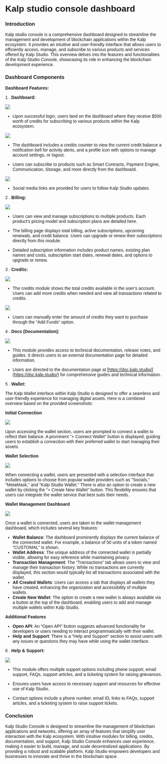 <style>  body { font-family: "Source Sans 3", sans-serif!important; }</style>

<link  href="https://fonts.googleapis.com/css2?family=Source+Sans+3:ital,wght@0,200..900;1,200..900&display=swap"  rel="stylesheet">  <link  rel="stylesheet"  href="https://fonts.googleapis.com/icon?family=Material+Icons">

  
  

# Kalp studio console dashboard

  

### Introduction

  

Kalp studio console is a comprehensive dashboard designed to streamline the management and development of blockchain applications within the Kalp ecosystem. It provides an intuitive and user-friendly interface that allows users to efficiently access, manage, and subscribe to various products and services offered by Kalp Studio. This overview delves into the features and functionalities of the Kalp Studio Console, showcasing its role in enhancing the blockchain development experience.

  

### Dashboard Components
  

**Dashboard Features:**

  

1 .  **Dashboard:**

  

![](https://docs.kalp.studio/~gitbook/image?url=https%3A%2F%2F1148605496-files.gitbook.io%2F%7E%2Ffiles%2Fv0%2Fb%2Fgitbook-x-prod.appspot.com%2Fo%2Fspaces%252F4gkv2XhY4CmWY6Vp0djW%252Fuploads%252FsSx3rVFsPhTq1M7BDdAU%252Fimage.png%3Falt%3Dmedia%26token%3Daaebf823-ca43-4494-ae4f-725af43ce267&width=768&dpr=4&quality=100&sign=4fbfd76d&sv=1)

  

- Upon successful login, users land on the dashboard where they receive $500 worth of credits for subscribing to various products within the Kalp ecosystem.

![](https://docs.kalp.studio/~gitbook/image?url=https%3A%2F%2F1148605496-files.gitbook.io%2F%7E%2Ffiles%2Fv0%2Fb%2Fgitbook-x-prod.appspot.com%2Fo%2Fspaces%252F4gkv2XhY4CmWY6Vp0djW%252Fuploads%252FOJQDUUugkeHgZrRNlVZm%252F1.png%3Falt%3Dmedia%26token%3Df2e3aec9-c971-4fe0-98a8-61fc548dec92&width=768&dpr=4&quality=100&sign=7ab14e41&sv=1)
  

- The dashboard includes a credits counter to view the current credit balance a notification bell for activity alerts, and a profile icon with options to manage account settings, or logout.

  

- Users can subscribe to products such as Smart Contracts, Payment Engine, Communication, Storage, and more directly from the dashboard.

  

![](https://docs.kalp.studio/~gitbook/image?url=https%3A%2F%2F1148605496-files.gitbook.io%2F%7E%2Ffiles%2Fv0%2Fb%2Fgitbook-x-prod.appspot.com%2Fo%2Fspaces%252F4gkv2XhY4CmWY6Vp0djW%252Fuploads%252F4wueYIg8TwgvKx2K8kDf%252Fimage.png%3Falt%3Dmedia%26token%3D8af28e4c-61bc-4676-93e7-5a77ac16bdcb&width=768&dpr=4&quality=100&sign=44a084c1&sv=1)

  

- Social media links are provided for users to follow Kalp Studio updates.

  
  

2 .  **Billing:**

  

![](https://docs.kalp.studio/~gitbook/image?url=https%3A%2F%2F1148605496-files.gitbook.io%2F%7E%2Ffiles%2Fv0%2Fb%2Fgitbook-x-prod.appspot.com%2Fo%2Fspaces%252F4gkv2XhY4CmWY6Vp0djW%252Fuploads%252FtPfEBoZv5fbKKVUHzi3Y%252Fimage.png%3Falt%3Dmedia%26token%3Dfa5a74cf-9716-4159-b2fe-62f812b2709d&width=768&dpr=4&quality=100&sign=8c77c378&sv=1)

- Users can view and manage subscriptions to multiple products. Each product’s pricing model and subscription plans are detailed here.

- The billing page displays total billing, active subscriptions, upcoming renewals, and credit balance. Users can upgrade or renew their subscriptions directly from this module.

- Detailed subscription information includes product names, existing plan names and costs, subscription start dates, renewal dates, and options to upgrade or renew.

  
  

3 .  **Credits:**

  
![](https://docs.kalp.studio/~gitbook/image?url=https%3A%2F%2F1148605496-files.gitbook.io%2F%7E%2Ffiles%2Fv0%2Fb%2Fgitbook-x-prod.appspot.com%2Fo%2Fspaces%252F4gkv2XhY4CmWY6Vp0djW%252Fuploads%252FPpnu3gWqWdFTMojUshJ3%252Fimage.png%3Falt%3Dmedia%26token%3Df094519d-35d8-4794-82d1-374e38ab9ca0&width=768&dpr=4&quality=100&sign=d346fd32&sv=1)

  

- The credits module shows the total credits available in the user’s account. Users can add more credits when needed and view all transactions related to credits.

![](https://docs.kalp.studio/~gitbook/image?url=https%3A%2F%2F1148605496-files.gitbook.io%2F%7E%2Ffiles%2Fv0%2Fb%2Fgitbook-x-prod.appspot.com%2Fo%2Fspaces%252F4gkv2XhY4CmWY6Vp0djW%252Fuploads%252F6ONJ9kjOE5pCUXE5iVzV%252Fimage.png%3Falt%3Dmedia%26token%3Dad23f504-c23b-44ff-bd1f-fc79525b3cc5&width=768&dpr=4&quality=100&sign=3d6e0338&sv=1)

  

- Users can manually enter the amount of credits they want to purchase through the "Add Funds" option.

  

4 .  **Docs (Documentation):**

  

![](https://docs.kalp.studio/~gitbook/image?url=https%3A%2F%2F1148605496-files.gitbook.io%2F%7E%2Ffiles%2Fv0%2Fb%2Fgitbook-x-prod.appspot.com%2Fo%2Fspaces%252F4gkv2XhY4CmWY6Vp0djW%252Fuploads%252FTfzDzLyDmIAc4AhLHLrm%252Fimage.png%3Falt%3Dmedia%26token%3D9ceee419-e4f3-4ac6-945e-aff539b28513&width=768&dpr=4&quality=100&sign=8541ec00&sv=1)

- This module provides access to technical documentation, release notes, and guides. It directs users to an external documentation page for detailed information.

- Users are directed to the documentation page at [https://doc.kalp.studio/](https://doc.kalp.studio/) for comprehensive guides and technical information.


5 . **Wallet:**

The Kalp Wallet interface within Kalp Studio is designed to offer a seamless and user-friendly experience for managing digital assets. Here is a combined overview based on the provided screenshots:

**Initial Connection**

![](https://docs.kalp.studio/~gitbook/image?url=https%3A%2F%2F1148605496-files.gitbook.io%2F%7E%2Ffiles%2Fv0%2Fb%2Fgitbook-x-prod.appspot.com%2Fo%2Fspaces%252F4gkv2XhY4CmWY6Vp0djW%252Fuploads%252F5ef8IZYl7i6HOVxNASS5%252Fimage.png%3Falt%3Dmedia%26token%3Dd75e96cb-5745-41d3-9d6f-df49c71f9a54&width=768&dpr=4&quality=100&sign=6b4ec125&sv=1)

Upon accessing the wallet section, users are prompted to connect a wallet to reflect their balance. A prominent "+ Connect Wallet" button is displayed, guiding users to establish a connection with their preferred wallet to start managing their assets.

**Wallet Selection**

![](https://docs.kalp.studio/~gitbook/image?url=https%3A%2F%2F1148605496-files.gitbook.io%2F%7E%2Ffiles%2Fv0%2Fb%2Fgitbook-x-prod.appspot.com%2Fo%2Fspaces%252F4gkv2XhY4CmWY6Vp0djW%252Fuploads%252FCXDBM2nDd7b7T4P1fiRy%252Fimage.png%3Falt%3Dmedia%26token%3D307a08c6-3cc1-4ac8-9c1a-de7a99808fe3&width=768&dpr=4&quality=100&sign=66a34896&sv=1)

When connecting a wallet, users are presented with a selection interface that includes options to choose from popular wallet providers such as "Socials," "MetaMask," and "Kalp Studio Wallet." There is also an option to create a new wallet by clicking the "+ Create New Wallet" button. This flexibility ensures that users can integrate the wallet service that best suits their needs.

**Wallet Management Dashboard**

![](https://docs.kalp.studio/~gitbook/image?url=https%3A%2F%2F1148605496-files.gitbook.io%2F%7E%2Ffiles%2Fv0%2Fb%2Fgitbook-x-prod.appspot.com%2Fo%2Fspaces%252F4gkv2XhY4CmWY6Vp0djW%252Fuploads%252FaPP4aIgbxamFitcBVof6%252Fimage.png%3Falt%3Dmedia%26token%3D885271a0-78ff-4f44-8172-f578058d0bd5&width=768&dpr=4&quality=100&sign=7e3d2ac0&sv=1)

Once a wallet is connected, users are taken to the wallet management dashboard, which includes several key features:

-   **Wallet Balance**: The dashboard prominently displays the current balance of the connected wallet. For example, a balance of 50 units of a token named "CUSTOMAL" is shown.
-   **Wallet Address**: The unique address of the connected wallet is partially visible, allowing for easy reference while maintaining privacy.
-   **Transaction Management**: The "Transactions" tab allows users to view and manage their transaction history. While no transactions are currently displayed, this section would typically list all transactions associated with the wallet.
-   **All Created Wallets**: Users can access a tab that displays all wallets they have created, enhancing the organization and accessibility of multiple wallets.
-   **Create New Wallet**: The option to create a new wallet is always available via a button at the top of the dashboard, enabling users to add and manage multiple wallets within Kalp Studio.

**Additional Features**

-   **Open API**: An "Open API" button suggests advanced functionality for developers or users needing to interact programmatically with their wallet.
-   **Help and Support**: There is a "Help and Support" section to assist users with any issues or questions they may have while using the wallet interface.
  

6 .  **Help & Support:**


![](https://docs.kalp.studio/~gitbook/image?url=https%3A%2F%2F1148605496-files.gitbook.io%2F%7E%2Ffiles%2Fv0%2Fb%2Fgitbook-x-prod.appspot.com%2Fo%2Fspaces%252F4gkv2XhY4CmWY6Vp0djW%252Fuploads%252FTfzDzLyDmIAc4AhLHLrm%252Fimage.png%3Falt%3Dmedia%26token%3D9ceee419-e4f3-4ac6-945e-aff539b28513&width=768&dpr=4&quality=100&sign=8541ec00&sv=1)

- This module offers multiple support options including phone support, email support, FAQs, support articles, and a ticketing system for raising grievances.

- Ensures users have access to necessary support and resources for effective use of Kalp Studio.

- Contact options include a phone number, email ID, links to FAQs, support articles, and a ticketing system to raise support tickets.
  

### Conclusion

Kalp Studio Console is designed to streamline the management of blockchain applications and networks, offering an array of features that simplify user interaction with the Kalp ecosystem. With intuitive modules for billing, credits, documentation, and support, Kalp Studio Console enhances user experience, making it easier to build, manage, and scale decentralized applications. By providing a robust and scalable platform, Kalp Studio empowers developers and businesses to innovate and thrive in the blockchain space.